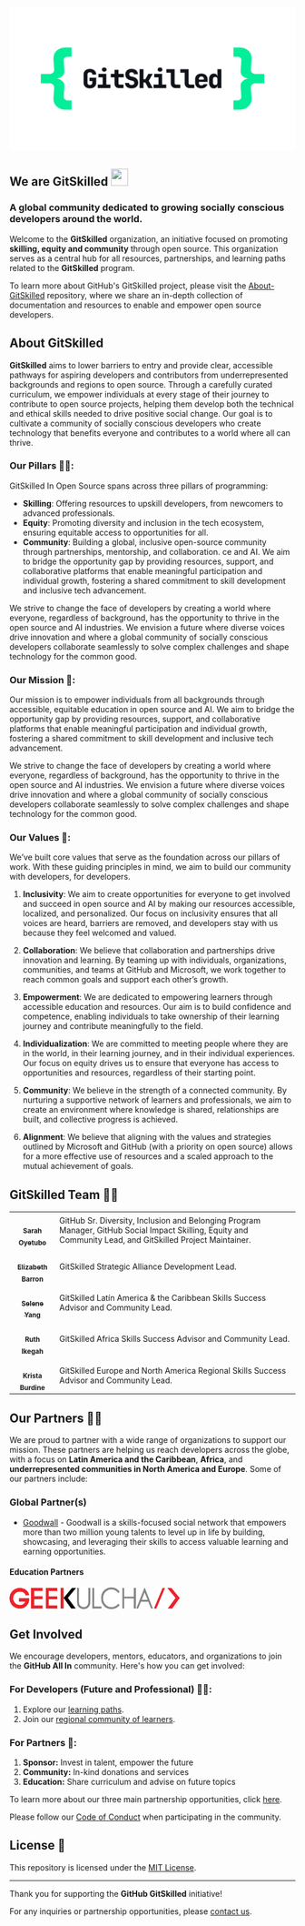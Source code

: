 <p align="center"> <img src="https://github.com/GitSkilled/.github/blob/main/gitSkilled_full_colored.png" /></p>
<!--- <p align="center">
  <br/>
   <a href="https://allinopensource.org/">Website</a> | <a href="https://x.com/AllInOpenSource">X</a> | <a href="https://www.youtube.com/channel/UC0Au0bMgyOpUM9WKm29G95w">YouTube</a> 
  <br/>
</p> --->

## We are GitSkilled <img src="https://avatars.githubusercontent.com/u/189777612?s=200&v=4" width="30" height="30" />

### A global community dedicated to growing socially conscious developers around the world.

Welcome to the **GitSkilled** organization, an initiative focused on promoting **skilling, equity and community** through open source. This organization serves as a central hub for all resources, partnerships, and learning paths related to the **GitSkilled** program.

To learn more about GitHub's GitSkilled project, please visit the [About-GitSkilled](https://github.com/GitSkilled/About-GitSkilled) repository, where we share an in-depth collection of documentation and resources to enable and empower open source developers. 

## About GitSkilled

**GitSkilled** aims to lower barriers to entry and provide clear, accessible pathways for aspiring developers and contributors from underrepresented backgrounds and regions to open source. Through a carefully curated curriculum, we empower individuals at every stage of their journey to contribute to open source projects, helping them develop both the technical and ethical skills needed to drive positive social change. Our goal is to cultivate a community of socially conscious developers who create technology that benefits everyone and contributes to a world where all can thrive.

### Our Pillars 💪🏾:

GitSkilled In Open Source spans across three pillars of programming:
- **Skilling**: Offering resources to upskill developers, from newcomers to advanced professionals.
- **Equity**: Promoting diversity and inclusion in the tech ecosystem, ensuring equitable access to opportunities for all.
- **Community**: Building a global, inclusive open-source community through partnerships, mentorship, and collaboration.
ce and AI. We aim to bridge the opportunity gap by providing resources, support, and collaborative platforms that enable meaningful participation and individual growth, fostering a shared commitment to skill development and inclusive tech advancement.

We strive to change the face of developers by creating a world where everyone, regardless of background, has the opportunity to thrive in the open source and AI industries. We envision a future where diverse voices drive innovation and where a global community of socially conscious developers collaborate seamlessly to solve complex challenges and shape technology for the common good.

### Our Mission 🎯:
Our mission is to empower individuals from all backgrounds through accessible, equitable education in open source and AI. We aim to bridge the opportunity gap by providing resources, support, and collaborative platforms that enable meaningful participation and individual growth, fostering a shared commitment to skill development and inclusive tech advancement.

We strive to change the face of developers by creating a world where everyone, regardless of background, has the opportunity to thrive in the open source and AI industries. We envision a future where diverse voices drive innovation and where a global community of socially conscious developers collaborate seamlessly to solve complex challenges and shape technology for the common good.


### Our Values  💎:
We’ve built core values that serve as the foundation across our pillars of work. With these guiding principles in mind, we aim to build our community with developers, for developers.


1. **Inclusivity**: We aim to create opportunities for everyone to get involved and succeed in open source and AI by making our resources accessible, localized, and personalized. Our focus on inclusivity ensures that all voices are heard, barriers are removed, and developers stay with us because they feel welcomed and valued.

2. **Collaboration**: We believe that collaboration and partnerships drive innovation and learning. By teaming up with individuals, organizations, communities, and teams at GitHub and Microsoft, we work together to reach common goals and support each other’s growth.  

3. **Empowerment**: We are dedicated to empowering learners through accessible education and resources. Our aim is to build confidence and competence, enabling individuals to take ownership of their learning journey and contribute meaningfully to the field.

4. **Individualization**: We are committed to meeting people where they are in the world, in their learning journey, and in their individual experiences. Our focus on equity drives us to ensure that everyone has access to opportunities and resources, regardless of their starting point.

5. **Community**: We believe in the strength of a connected community. By nurturing a supportive network of learners and professionals, we aim to create an environment where knowledge is shared, relationships are built, and collective progress is achieved.

6. **Alignment**: We believe that aligning with the values and strategies outlined by Microsoft and GitHub (with a priority on open source) allows for a more effective use of resources and a scaled approach to the mutual achievement of goals.


## GitSkilled Team  👥👥
<table>
  <tr>
    <td align="center"><a href="https://github.com/soyetubo"><img src="https://avatars.githubusercontent.com/u/70516588?v=4" width="100px;" alt=""/><br /><sub><b>Sarah Oyetubo</b></sub></a></td>
    <td>GitHub Sr. Diversity, Inclusion and Belonging Program Manager, GitHub Social Impact Skilling, Equity and Community Lead, and GitSkilled Project Maintainer.</td>
  </tr>
   <tr>
    <td align="center"><a href="https://github.com/ElizabethN"><img src="https://avatars.githubusercontent.com/u/57594?v=4" width="100px;" alt=""/><br /><sub><b>Elizabeth Barron</b></sub></a></td>
    <td> GitSkilled Strategic Alliance Development Lead.</td>
  </tr>
   <tr>
    <td align="center"><a href="https://github.com/seleneyang"><img src="https://avatars.githubusercontent.com/u/20440464?v=4" width="100px;" alt=""/><br /><sub><b>Selene Yang</b></sub></a></td>
    <td>GitSkilled Latín America & the Caribbean Skills Success Advisor and Community Lead.</td>
  </tr>
   <tr>
    <td align="center"><a href="https://github.com/Ruth-ikegah"><img src="https://avatars.githubusercontent.com/u/62059002?v=4" width="100px;" alt=""/><br /><sub><b>Ruth Ikegah</b></sub></a></td>
    <td>GitSkilled Africa Skills Success Advisor and Community Lead.</td>
  </tr>
   <tr>
    <td align="center"><a href="https://github.com/Grammaresque"><img src="https://avatars.githubusercontent.com/u/119525559?v=4" width="100px;" alt=""/><br /><sub><b>Krista Burdine</b></sub></a></td>
    <td> GitSkilled Europe and North America Regional Skills Success Advisor and Community Lead.</td>
  </tr>
</table>


## Our Partners 🤝🏽

We are proud to partner with a wide range of organizations to support our mission. 
These partners are helping us reach developers across the globe, with a focus on **Latin America and the Caribbean**, **Africa**, and **underrepresented communities in North America and Europe**. Some of our partners include:

### Global Partner(s)

- [Goodwall](https://www.goodwall.io/) - Goodwall is a skills-focused social network that empowers more than two million young talents to level up in life by building, showcasing, and leveraging their skills to access valuable learning and earning opportunities.

#### Education Partners

<img src="https://github.com/GitSkilled/About-GitSkilled/blob/main/logos/GK-Primary-12-01-21.png" width=300 alt="geekulcha logo">

  

## Get Involved

We encourage developers, mentors, educators, and organizations to join the **GitHub All In** community. Here's how you can get involved:

### For Developers (Future and Professional) 🧑‍💻:

1. Explore our [learning paths](https://github.com/All-In-Open-Source-Project/About-All-In/blob/main/curriculum.md).
2. Join our [regional community of learners](https://github.com/All-In-Open-Source-Project/About-All-In/blob/main/communities.md).

### For Partners 👥:

1. **Sponsor:** Invest in talent, empower the future
2. **Community:** In-kind donations and services
3. **Education:** Share curriculum and advise on future topics

To learn more about our three main partnership opportunities, click [here](https://github.com/All-In-Open-Source-Project/About-All-In/blob/main/partners.md).

Please follow our [Code of Conduct](https://docs.github.com/en/site-policy/github-terms/github-community-code-of-conduct) when participating in the community.


## License 📜

This repository is licensed under the [MIT License](https://mit-license.org/).

---

Thank you for supporting the **GitHub GitSkilled** initiative!

For any inquiries or partnership opportunities, please [contact us](mailto:info@allinopensource.org).


